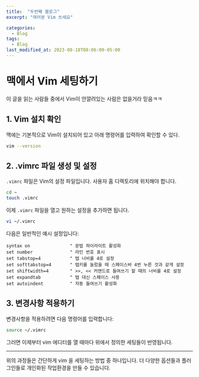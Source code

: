 ```yaml
---
title:  "두번째 블로그"
excerpt: "여러분 Vim 쓰세요"

categories:
  - Blog
tags:
  - Blog
last_modified_at: 2023-08-18T08:06:00-05:00
---
```


# 맥에서 Vim 세팅하기

이 글을 읽는 사람들 중에서 Vim이 안깔려있는 사람은 없을거라 믿음ㅋㅋ
## 1. Vim 설치 확인

맥에는 기본적으로 Vim이 설치되어 있고 아래 명령어를 입력하여 확인할 수 있다.

```bash
vim --version
```

## 2. .vimrc 파일 생성 및 설정

`.vimrc` 파일은 Vim의 설정 파일입니다. 사용자 홈 디렉토리에 위치해야 합니다.

```bash
cd ~
touch .vimrc
```

이제 `.vimrc` 파일을 열고 원하는 설정을 추가하면 됩니다.

```bash
vi ~/.vimrc
```

다음은 일반적인 예시 설정입니다:

```vimscript
syntax on               " 문법 하이라이트 활성화 
set number              " 라인 번호 표시 
set tabstop=4           " 탭 너비를 4로 설정 
set softtabstop=4       " 탭키를 눌렀을 때 스페이스바 4번 누른 것과 같게 설정 
set shiftwidth=4        " >>, << 커맨드로 들여쓰기 할 때의 너비를 4로 설정  
set expandtab           " 탭 대신 스페이스 사용 
set autoindent          " 자동 들여쓰기 활성화  
```

## 3. 변경사항 적용하기 

변경사항을 적용하려면 다음 명령어를 입력합니다:

```bash
source ~/.vimrc
```

그러면 이제부터 vim 에디터를 열 때마다 위에서 정의한 세팅들이 반영됩니다.

---
위의 과정들은 간단하게 vim 을 세팅하는 방법 중 하나입니다.
더 다양한 옵션들과 플러그인들로 개인화된 작업환경을 만들 수 있습니다.
